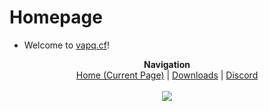 # Homepage
 * Welcome to [vapq.cf](https://vapq.cf)!
 <p align="center">
  <b>Navigation</b><br>
  <a href="#">Home (Current Page)</a> |
  <a href="#">Downloads</a> |
  <a href="#">Discord</a>
  <br><br>
  <img src="http://s.4cdn.org/image/title/105.gif">
</p>
